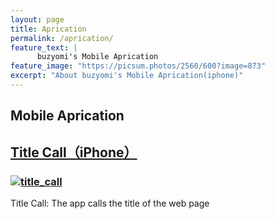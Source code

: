 ```yaml
---
layout: page
title: Aprication
permalink: /aprication/
feature_text: |
      buzyomi's Mobile Aprication
feature_image: "https://picsum.photos/2560/600?image=873"
excerpt: "About buzyomi's Mobile Aprication(iphone)"
---
```



[link-1]: /title_call
<!-- 
[link-1]: /hp/title_call
-->
## Mobile Aprication

## [Title Call（iPhone）][link-1]
### [![title_call](/assets/title_call/Icon-App-83.5x83.5@2x.png)][link-1]
Title Call: The app calls the title of the web page

<!-- 
## [Title Call（iPhone）]([link-1] "title_call")

### [![title_call](/assets/title_call/Icon-App-83.5x83.5@2x.png)]([link-1]  "title_call apri for iphone")
-->



